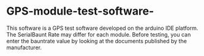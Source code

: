 # GPS-module-test-software-


This software is a GPS test software developed on the arduino IDE platform. The SerialBaunt Rate may differ for each module. Before testing, you can enter the bauntrate value by looking at the documents published by the manufacturer.
